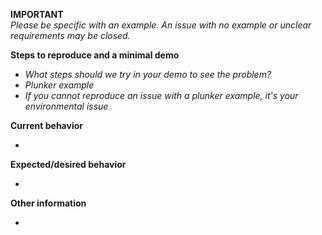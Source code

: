 **IMPORTANT**  
_Please be specific with an example. An issue with no example or unclear requirements may be closed._

**Steps to reproduce and a minimal demo**

  - _What steps should we try in your demo to see the problem?_
  - _Plunker example_
  - _If you cannot reproduce an issue with a plunker example, it's your environmental issue_

**Current behavior**

  - 

**Expected/desired behavior**

  - 

**Other information**

  - 
